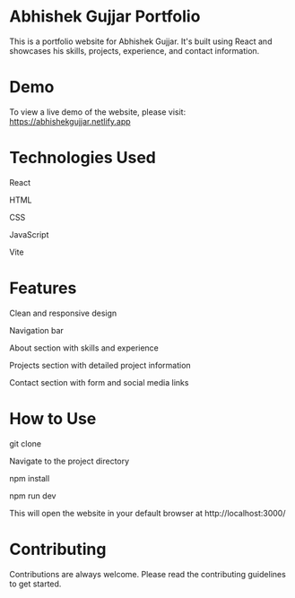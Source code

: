 # Abhishek Gujjar Portfolio

This is a portfolio website for Abhishek Gujjar. It's built using React and showcases his skills, projects, experience, and contact information.

# Demo

To view a live demo of the website, please visit: https://abhishekgujjar.netlify.app

# Technologies Used

React

HTML

CSS

JavaScript

Vite

# Features

Clean and responsive design

Navigation bar

About section with skills and experience

Projects section with detailed project information

Contact section with form and social media links

# How to Use

git clone

Navigate to the project directory

npm install

npm run dev

This will open the website in your default browser at http://localhost:3000/

# Contributing

Contributions are always welcome. Please read the contributing guidelines to get started.

